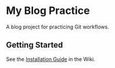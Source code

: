 # My Blog Practice

A blog project for practicing Git workflows.

## Getting Started
See the [Installation Guide](https://github.com/itzz-keerthi/my-blog-practice/wiki/Installation) in the Wiki.